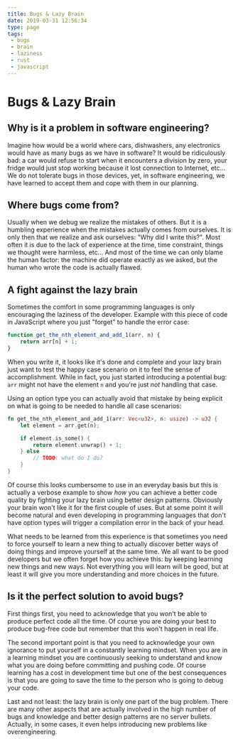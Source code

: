 ```yaml
---
title: Bugs & Lazy Brain
date: 2019-03-31 12:56:34
type: page
tags:
 - bugs
 - brain
 - laziness
 - rust
 - javascript
---
```

Bugs & Lazy Brain
=================

Why is it a problem in software engineering?
--------------------------------------------

Imagine how would be a world where cars, dishwashers, any electronics would
have as many bugs as we have in software? It would be ridiculously bad: a car
would refuse to start when it encounters a division by zero, your fridge would
just stop working because it lost connection to Internet, etc... We do not
tolerate bugs in those devices, yet, in software engineering, we have learned
to accept them and cope with them in our planning.

Where bugs come from?
---------------------

Usually when we debug we realize the mistakes of others. But it is a humbling
experience when the mistakes actually comes from ourselves. It is only then
that we realize and ask ourselves: "Why did I write this?". Most often it is
due to the lack of experience at the time, time constraint, things we thought
were harmless, etc... And most of the time we can only blame the human factor:
the machine did operate exactly as we asked, but the human who wrote the code
is actually flawed.

A fight against the lazy brain
------------------------------

Sometimes the comfort in some programming languages is only encouraging the
laziness of the developer. Example with this piece of code in JavaScript where
you just "forget" to handle the error case:

```javascript
function get_the_nth_element_and_add_1(arr, n) {
    return arr[n] + 1;
}
```

When you write it, it looks like it's done and complete and your lazy brain
just want to test the happy case scenario on it to feel the sense of
accomplishment. While in fact, you just started introducing a potential bug:
`arr` might not have the element `n` and you're just *not* handling that case.

Using an option type you can actually avoid that mistake by being explicit on
what is going to be needed to handle all case scenarios:

```rust
fn get_the_nth_element_and_add_1(arr: Vec<u32>, n: usize) -> u32 {
    let element = arr.get(n);

    if element.is_some() {
        return element.unwrap() + 1;
    } else
        // TODO: what do I do?
    }
}
```

Of course this looks cumbersome to use in an everyday basis but this is
actually a verbose example to show *how* you can achieve a better code quality
by fighting your lazy brain using better design patterns. Obviously your brain
won't like it for the first couple of uses. But at some point it will become
natural and even developing in programming languages that don't have option
types will trigger a compilation error in the back of your head.

What needs to be learned from this experience is that sometimes you need to
force yourself to learn a new thing to actually discover better ways of doing
things and improve yourself at the same time. We all want to be good developers
but we often forget how you achieve this: by keeping learning new things and
new ways. Not everything you will learn will be good, but at least it will give
you more understanding and more choices in the future.

Is it the perfect solution to avoid bugs?
-----------------------------------------

First things first, you need to acknowledge that you won't be able to produce
perfect code all the time. Of course you are doing your best to produce
bug-free code but remember that this won't happen in real life.

The second important point is that you need to acknowledge your own ignorance
to put yourself in a constantly learning mindset. When you are in a learning
mindset you are continuously seeking to understand and know what you are doing
before committing and pushing code. Of course learning has a cost in
development time but one of the best consequences is that you are going to save
the time to the person who is going to debug your code.

Last and not least: the lazy brain is only one part of the bug problem. There
are many other aspects that are actually involved in the high number of bugs
and knowledge and better design patterns are no server bullets. Actually, in
some cases, it even helps introducing new problems like overengineering.
